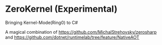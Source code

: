 # ZeroKernel (Experimental)
Bringing Kernel-Mode(Ring0) to C#

A magical combination of https://github.com/MichalStrehovsky/zerosharp and https://github.com/dotnet/runtimelab/tree/feature/NativeAOT 
